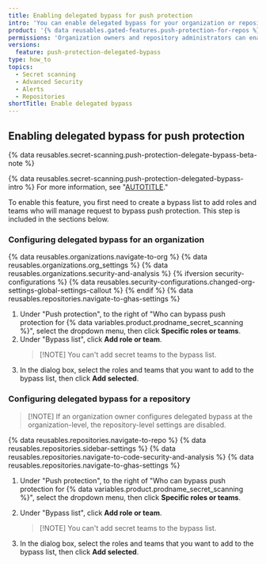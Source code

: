 ```yaml
---
title: Enabling delegated bypass for push protection
intro: 'You can enable delegated bypass for your organization or repositotory so that you have full control over who can bypass blocks, and which blocks are allowed.'
product: '{% data reusables.gated-features.push-protection-for-repos %}'
permissions: 'Organization owners and repository administrators can enable delegated bypass for push protection for their organization and repository, respectively.'
versions:
  feature: push-protection-delegated-bypass
type: how_to
topics:
  - Secret scanning
  - Advanced Security
  - Alerts
  - Repositories
shortTitle: Enable delegated bypass
---
```


## Enabling delegated bypass for push protection

{% data reusables.secret-scanning.push-protection-delegate-bypass-beta-note %}

{% data reusables.secret-scanning.push-protection-delegated-bypass-intro %} For more information, see "[AUTOTITLE](/code-security/secret-scanning/using-advanced-secret-scanning-and-push-protection-features/delegated-bypass-for-push-protection/about-delegated-bypass-for-push-protection)."

To enable this feature, you first need to create a bypass list to add roles and teams who will manage request to bypass push protection. This step is included in the sections below.

### Configuring delegated bypass for an organization

{% data reusables.organizations.navigate-to-org %}
{% data reusables.organizations.org_settings %}
{% data reusables.organizations.security-and-analysis %}
{% ifversion security-configurations %}
    {% data reusables.security-configurations.changed-org-settings-global-settings-callout %}
{% endif %}
{% data reusables.repositories.navigate-to-ghas-settings %}
1. Under "Push protection", to the right of "Who can bypass push protection for {% data variables.product.prodname_secret_scanning %}", select the dropdown menu, then click **Specific roles or teams**.
1. Under "Bypass list", click **Add role or team**.
   >[!NOTE] You can't add secret teams to the bypass list.
1. In the dialog box, select the roles and teams that you want to add to the bypass list, then click **Add selected**.

### Configuring delegated bypass for a repository

>[!NOTE] If an organization owner configures delegated bypass at the organization-level, the repository-level settings are disabled.

{% data reusables.repositories.navigate-to-repo %}
{% data reusables.repositories.sidebar-settings %}
{% data reusables.repositories.navigate-to-code-security-and-analysis %}
{% data reusables.repositories.navigate-to-ghas-settings %}
1. Under "Push protection", to the right of "Who can bypass push protection for {% data variables.product.prodname_secret_scanning %}", select the dropdown menu, then click **Specific roles or teams**.
1. Under "Bypass list", click **Add role or team**.

   >[!NOTE] You can't add secret teams to the bypass list.

1. In the dialog box, select the roles and teams that you want to add to the bypass list, then click **Add selected**.
